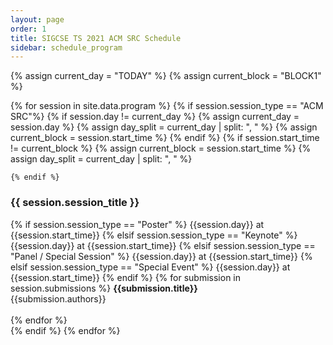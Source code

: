 ```yaml
---
layout: page
order: 1
title: SIGCSE TS 2021 ACM SRC Schedule
sidebar: schedule_program
---
```


{% assign current_day = "TODAY" %}
{% assign current_block = "BLOCK1" %}

{% for session in site.data.program %}
  {% if session.session_type == "ACM SRC"%}
  {% if session.day != current_day %}
    {% assign current_day = session.day %}
    {% assign day_split = current_day | split: ", " %}
    {% assign current_block = session.start_time %}
  {% endif %}
  {% if session.start_time != current_block %}
    {% assign current_block = session.start_time %}
    {% assign day_split = current_day | split: ", " %}

    {% endif %}
<div class="card">
  <div class="container">
    <h3 id="{{session.session_id | downcase}}">{{ session.session_title }}</h3>
    {% if session.session_type == "Poster" %}
    <span class="alert-box papersession">{{session.day}} at {{session.start_time}}</span>
    {% elsif session.session_type == "Keynote" %}
    <span class="alert-box keynote">{{session.day}} at {{session.start_time}}</span>
    {% elsif session.session_type == "Panel / Special Session" %}
    <span class="alert-box panel">{{session.day}} at {{session.start_time}}</span>
    {% elsif session.session_type == "Special Event" %}
    <span class="alert-box specialevent">{{session.day}} at {{session.start_time}}</span>
    {% endif %}
    {% for submission in session.submissions %}
        <strong>{{submission.title}}</strong><br>
        {{submission.authors}}<br><br>
    {% endfor %}
  </div>
</div> 
  {% endif %}
{% endfor %}